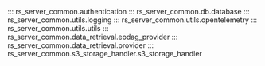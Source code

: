::: rs_server_common.authentication
::: rs_server_common.db.database
::: rs_server_common.utils.logging
::: rs_server_common.utils.opentelemetry
::: rs_server_common.utils.utils
::: rs_server_common.data_retrieval.eodag_provider
::: rs_server_common.data_retrieval.provider
::: rs_server_common.s3_storage_handler.s3_storage_handler